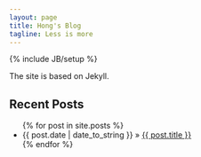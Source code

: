 ```yaml
---
layout: page
title: Hong's Blog
tagline: Less is more
---
```

{% include JB/setup %}

The site is based on Jekyll.

## Recent Posts

<ul class="posts">
  {% for post in site.posts %}
    <li><span>{{ post.date | date_to_string }}</span> &raquo; <a href="{{ BASE_PATH }}{{ post.url }}">{{ post.title }}</a></li>
  {% endfor %}
</ul>



